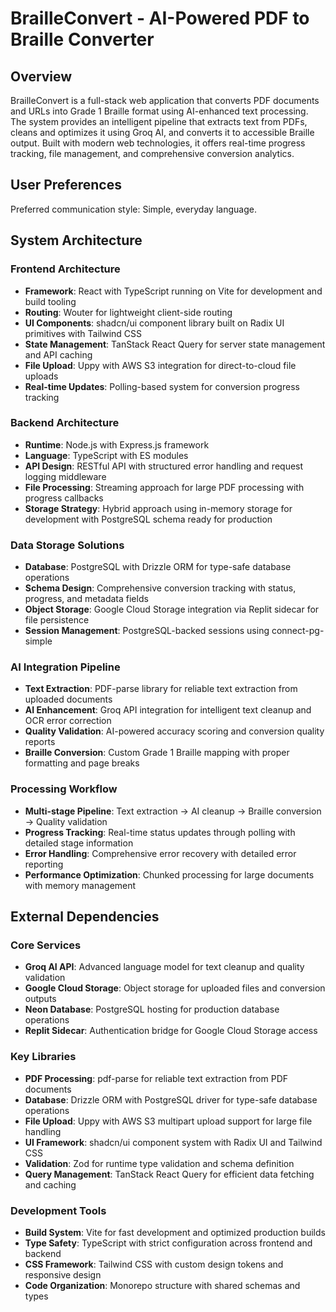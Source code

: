 # BrailleConvert - AI-Powered PDF to Braille Converter

## Overview

BrailleConvert is a full-stack web application that converts PDF documents and URLs into Grade 1 Braille format using AI-enhanced text processing. The system provides an intelligent pipeline that extracts text from PDFs, cleans and optimizes it using Groq AI, and converts it to accessible Braille output. Built with modern web technologies, it offers real-time progress tracking, file management, and comprehensive conversion analytics.

## User Preferences

Preferred communication style: Simple, everyday language.

## System Architecture

### Frontend Architecture
- **Framework**: React with TypeScript running on Vite for development and build tooling
- **Routing**: Wouter for lightweight client-side routing
- **UI Components**: shadcn/ui component library built on Radix UI primitives with Tailwind CSS
- **State Management**: TanStack React Query for server state management and API caching
- **File Upload**: Uppy with AWS S3 integration for direct-to-cloud file uploads
- **Real-time Updates**: Polling-based system for conversion progress tracking

### Backend Architecture
- **Runtime**: Node.js with Express.js framework
- **Language**: TypeScript with ES modules
- **API Design**: RESTful API with structured error handling and request logging middleware
- **File Processing**: Streaming approach for large PDF processing with progress callbacks
- **Storage Strategy**: Hybrid approach using in-memory storage for development with PostgreSQL schema ready for production

### Data Storage Solutions
- **Database**: PostgreSQL with Drizzle ORM for type-safe database operations
- **Schema Design**: Comprehensive conversion tracking with status, progress, and metadata fields
- **Object Storage**: Google Cloud Storage integration via Replit sidecar for file persistence
- **Session Management**: PostgreSQL-backed sessions using connect-pg-simple

### AI Integration Pipeline
- **Text Extraction**: PDF-parse library for reliable text extraction from uploaded documents
- **AI Enhancement**: Groq API integration for intelligent text cleanup and OCR error correction
- **Quality Validation**: AI-powered accuracy scoring and conversion quality reports
- **Braille Conversion**: Custom Grade 1 Braille mapping with proper formatting and page breaks

### Processing Workflow
- **Multi-stage Pipeline**: Text extraction → AI cleanup → Braille conversion → Quality validation
- **Progress Tracking**: Real-time status updates through polling with detailed stage information
- **Error Handling**: Comprehensive error recovery with detailed error reporting
- **Performance Optimization**: Chunked processing for large documents with memory management

## External Dependencies

### Core Services
- **Groq AI API**: Advanced language model for text cleanup and quality validation
- **Google Cloud Storage**: Object storage for uploaded files and conversion outputs
- **Neon Database**: PostgreSQL hosting for production database operations
- **Replit Sidecar**: Authentication bridge for Google Cloud Storage access

### Key Libraries
- **PDF Processing**: pdf-parse for reliable text extraction from PDF documents
- **Database**: Drizzle ORM with PostgreSQL driver for type-safe database operations
- **File Upload**: Uppy with AWS S3 multipart upload support for large file handling
- **UI Framework**: shadcn/ui component system with Radix UI and Tailwind CSS
- **Validation**: Zod for runtime type validation and schema definition
- **Query Management**: TanStack React Query for efficient data fetching and caching

### Development Tools
- **Build System**: Vite for fast development and optimized production builds
- **Type Safety**: TypeScript with strict configuration across frontend and backend
- **CSS Framework**: Tailwind CSS with custom design tokens and responsive design
- **Code Organization**: Monorepo structure with shared schemas and types